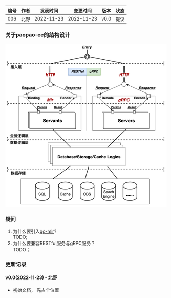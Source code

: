| 编号 | 作者 | 发表时间 | 变更时间 | 版本 | 状态 |
| ----- | ----- | ----- | ----- | ----- | ----- |
| 006| 北野 | 2022-11-23 | 2022-11-23 | v0.0 | 提议 |

### 关于paopao-ce的结构设计
![](.assets/006-01.png)

### 疑问

1. 为什么要引入[go-mir](https://github.com/alimy/mir)?    
TODO;   
1. 为什么要兼容RESTful服务与gRPC服务？      
TODO；   

### 更新记录
#### v0.0(2022-11-23) - 北野
* 初始文档， 先占个位置